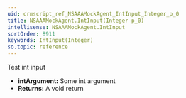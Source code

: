 ```yaml
---
uid: crmscript_ref_NSAAAMockAgent_IntInput_Integer_p_0
title: NSAAAMockAgent.IntInput(Integer p_0)
intellisense: NSAAAMockAgent.IntInput
sortOrder: 8911
keywords: IntInput(Integer)
so.topic: reference
---
```



Test int input



* **intArgument:** Some int argument
* **Returns:** A void return


